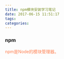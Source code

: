 ```yaml
---
title: npm模块安装学习笔记
date: 2017-06-15 11:51:17
tags:
categories:
---
```

### npm
<font color="#FF7F50">npm是Node的模块管理器。</font>  
 

